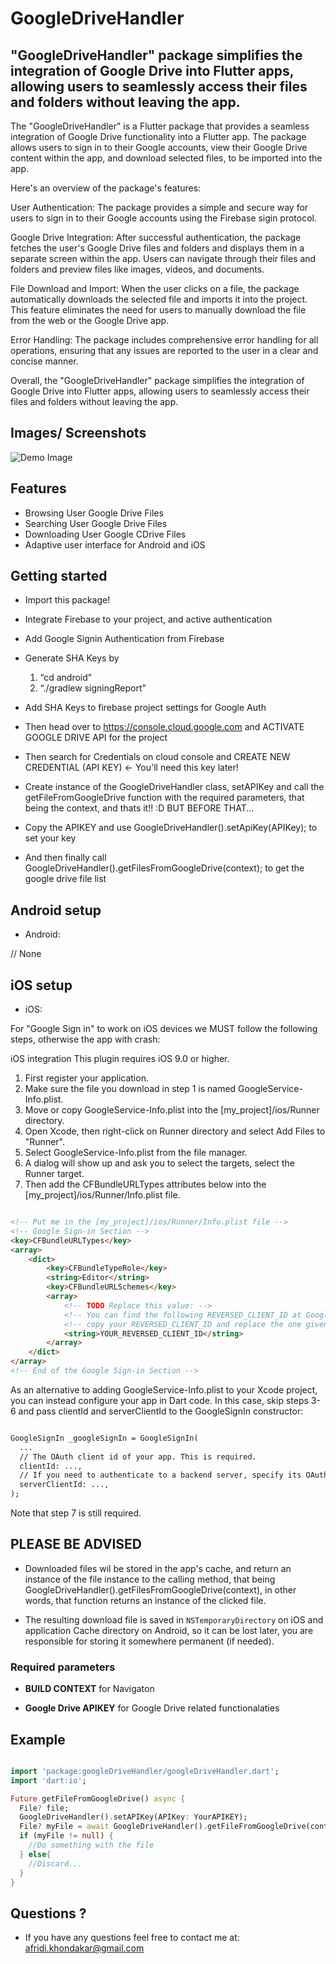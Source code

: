 # GoogleDriveHandler

## "GoogleDriveHandler" package simplifies the integration of Google Drive into Flutter apps, allowing users to seamlessly access their files and folders without leaving the app.

The "GoogleDriveHandler" is a Flutter package that provides a seamless integration of Google Drive functionality into a Flutter app. The package allows users to sign in to their Google accounts, view their Google Drive content within the app, and download selected files, to be imported into the app.

Here's an overview of the package's features:

User Authentication: The package provides a simple and secure way for users to sign in to their Google accounts using the Firebase sigin protocol.

Google Drive Integration: After successful authentication, the package fetches the user's Google Drive files and folders and displays them in a separate screen within the app. Users can navigate through their files and folders and preview files like images, videos, and documents.

File Download and Import: When the user clicks on a file, the package automatically downloads the selected file and imports it into the project. This feature eliminates the need for users to manually download the file from the web or the Google Drive app.

Error Handling: The package includes comprehensive error handling for all operations, ensuring that any issues are reported to the user in a clear and concise manner.

Overall, the "GoogleDriveHandler" package simplifies the integration of Google Drive into Flutter apps, allowing users to seamlessly access their files and folders without leaving the app.

## Images/ Screenshots

![Demo Image](https://github.com/llKYOTOll/GoogleDriveHandler/blob/master/example/assets/promotional_images/promotional_image.png?raw=true)

## Features

- Browsing User Google Drive Files
- Searching User Google Drive Files
- Downloading User Google CDrive Files
- Adaptive user interface for Android and iOS

## Getting started

* Import this package!

* Integrate Firebase to your project, and active authentication

* Add Google Signin Authentication from Firebase

* Generate SHA Keys by
  1. “cd android”
  2. “./gradlew signingReport”

* Add SHA Keys to firebase project settings for Google Auth

* Then head over to https://console.cloud.google.com and ACTIVATE GOOGLE DRIVE API for the project

* Then search for Credentials on cloud console and CREATE NEW CREDENTIAL (API KEY) <- You'll need this key later!

* Create instance of the GoogleDriveHandler class, setAPIKey and call the getFileFromGoogleDrive function with the required parameters, that being the context, and thats it!! :D BUT BEFORE THAT...

* Copy the APIKEY and use GoogleDriveHandler().setApiKey(APIKey); to set your key

* And then finally call GoogleDriveHandler().getFilesFromGoogleDrive(context); to get the google drive file list

## Android setup

* Android:

// None

## iOS setup

* iOS:

For "Google Sign in" to work on iOS devices we MUST follow the following steps, otherwise the app with crash:

iOS integration
This plugin requires iOS 9.0 or higher.
1. First register your application.
2. Make sure the file you download in step 1 is named GoogleService-Info.plist.
3. Move or copy GoogleService-Info.plist into the [my_project]/ios/Runner directory.
4. Open Xcode, then right-click on Runner directory and select Add Files to "Runner".
5. Select GoogleService-Info.plist from the file manager.
6. A dialog will show up and ask you to select the targets, select the Runner target.
7. Then add the CFBundleURLTypes attributes below into the [my_project]/ios/Runner/Info.plist file.

````md

<!-- Put me in the [my_project]/ios/Runner/Info.plist file -->
<!-- Google Sign-in Section -->
<key>CFBundleURLTypes</key>
<array>
	<dict>
		<key>CFBundleTypeRole</key>
		<string>Editor</string>
		<key>CFBundleURLSchemes</key>
		<array>
			<!-- TODO Replace this value: -->
			<!-- You can find the following REVERSED_CLIENT_ID at GoogleService-Info.plist. -->
			<!-- copy your REVERSED_CLIENT_ID and replace the one given here! -->
			<string>YOUR_REVERSED_CLIENT_ID</string>
		</array>
	</dict>
</array>
<!-- End of the Google Sign-in Section -->

````

As an alternative to adding GoogleService-Info.plist to your Xcode project, you can instead configure your app in Dart code. In this case, skip steps 3-6 and pass clientId and serverClientId to the GoogleSignIn constructor:

````md

GoogleSignIn _googleSignIn = GoogleSignIn(
  ...
  // The OAuth client id of your app. This is required.
  clientId: ...,
  // If you need to authenticate to a backend server, specify its OAuth client. This is optional.
  serverClientId: ...,
);

````

Note that step 7 is still required.

## PLEASE BE ADVISED

* Downloaded files wil be stored in the app's cache, and return an instance of the file instance to the calling method, that being GoogleDriveHandler().getFilesFromGoogleDrive(context), in other words, that function returns an instance of the clicked file.

* The resulting download file is saved in `NSTemporaryDirectory` on iOS and application Cache directory on Android, so it can be lost later, you are responsible for storing it somewhere permanent (if needed).

### Required parameters

* **BUILD CONTEXT** for Navigaton

* **Google Drive APIKEY** for Google Drive related functionalaties

## Example

````dart

import 'package:googleDriveHandler/googleDriveHandler.dart';
import 'dart:io';

Future getFileFromGoogleDrive() async {
  File? file;
  GoogleDriveHandler().setAPIKey(APIKey: YourAPIKEY);
  File? myFile = await GoogleDriveHandler().getFileFromGoogleDrive(context: context);
  if (myFile != null) {
    //Do something with the file
  } else{
    //Discard...
  }
}

````

## Questions ?

* If you have any questions feel free to contact me at: afridi.khondakar@gmail.com
